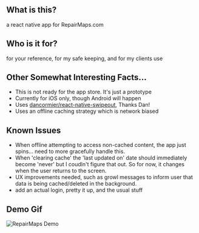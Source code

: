 ## What is this?

a react native app for RepairMaps.com

## Who is it for? 

for your reference, for my safe keeping, and for my clients use 

## Other Somewhat Interesting Facts...

* This is not ready for the app store. It's just a prototype
* Currently for iOS only, though Android will happen
* Uses [dancormier/react-native-swipeout](https://github.com/dancormier/react-native-swipeout), Thanks Dan!
* Uses an offline caching strategy which is network biased

## Known Issues
* When offline attempting to access non-cached content, the app just spins... need to more gracefully handle this.
* When 'clearing cache' the 'last updated on' date should immediately become 'never' but I coudln't figure that out. So for now, it changes when the user returns to the screen.
* UX improvements needed, such as growl messages to inform user that data is being cached/deleted in the background.
* add an actual login, pretty it up, and the usual stuff

## Demo Gif
![RepairMaps Demo](https://cloud.githubusercontent.com/assets/1640318/12423308/b4298d9c-be7f-11e5-9a15-36edbcc630c6.gif)


